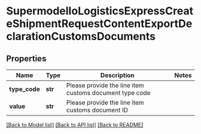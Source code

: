 # SupermodelIoLogisticsExpressCreateShipmentRequestContentExportDeclarationCustomsDocuments

## Properties
Name | Type | Description | Notes
------------ | ------------- | ------------- | -------------
**type_code** | **str** | Please provide the line item customs document type code | 
**value** | **str** | Please provide the line item customs document ID | 

[[Back to Model list]](../README.md#documentation-for-models) [[Back to API list]](../README.md#documentation-for-api-endpoints) [[Back to README]](../README.md)


